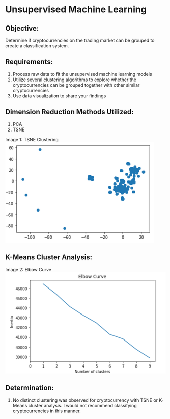 # Unsupervised Machine Learning

## Objective:

Determine if cryptocurrencies on the trading market can be grouped to create a classification system.

## Requirements:

  1. Process raw data to fit the unsupervised machine learning models<br>
  2. Utilize several clustering algorithms to explore whether the cryptocurrencies can be grouped together with other similar cryptocurrencies<br>
  3. Use data visualization to share your findings

## Dimension Reduction Methods Utilized:

  1. PCA<br>
  2. TSNE

Image 1: TSNE Clustering<br>
![TSNE Cluster Image](https://github.com/shawna114/Unsupervised_Machine_Learning/blob/main/Image/TSNE%20Clusters.png)

## K-Means Cluster Analysis:

Image 2: Elbow Curve<br>
![Elbow Curve Image](https://github.com/shawna114/Unsupervised_Machine_Learning/blob/main/Image/Elbow%20Curve.png)

## Determination:

1. No distinct clustering was observed for cryptocurrency with TSNE or K-Means cluster analysis. I would not recommend classifying cryptocurrencies in this manner.
